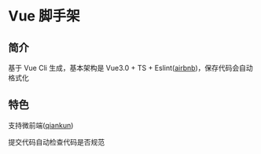 # Vue 脚手架

## 简介

基于 Vue Cli 生成，基本架构是 Vue3.0 + TS + Eslint([airbnb](https://github.com/lin-123/javascript))，保存代码会自动格式化

## 特色

支持微前端([qiankun](https://qiankun.umijs.org/zh/faq))

提交代码自动检查代码是否规范
